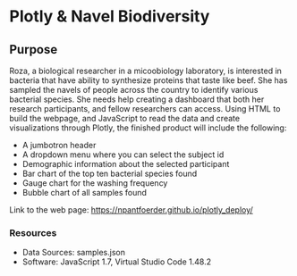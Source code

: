# Plotly & Navel Biodiversity

## Purpose
Roza, a biological researcher in a micoobiology laboratory, is interested in bacteria that have ability to synthesize proteins that taste like beef. She has sampled the navels of people across the country to identify various bacterial species. She needs help creating a dashboard that both her research participants, and fellow researchers can access. Using HTML to build the webpage, and JavaScript to read the data and create visualizations through Plotly, the finished product will include the following:
- A jumbotron header
- A dropdown menu where you can select the subject id 
- Demographic information about the selected participant
- Bar chart of the top ten bacterial species found
- Gauge chart for the washing frequency
- Bubble chart of all samples found

Link to the web page: https://npantfoerder.github.io/plotly_deploy/

### Resources
- Data Sources: samples.json
- Software: JavaScript 1.7, Virtual Studio Code 1.48.2
